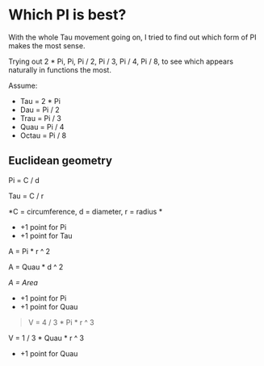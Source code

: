 # Which PI is best?

With the whole Tau movement going on, I tried to find out which form of PI makes the most sense.

Trying out 2 * Pi, Pi, Pi / 2, Pi / 3, Pi / 4, Pi / 8, to see which appears naturally in functions the most.

Assume:
* Tau = 2 * Pi
* Dau = Pi / 2
* Trau = Pi / 3
* Quau = Pi / 4
* Octau = Pi / 8

## Euclidean geometry

Pi = C / d

Tau = C / r

*C = circumference, d = diameter, r = radius *

* +1 point for Pi
* +1 point for Tau

A = Pi * r ^ 2

A = Quau * d ^ 2

*A = Area*

* +1 point for Pi
* +1 point for Quau

> V = 4 / 3 * Pi * r ^ 3

V = 1 / 3 * Quau * r ^ 3

* +1 point for Quau
